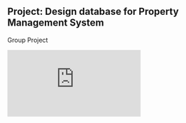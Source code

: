 ## Project: Design database for Property Management System

Group Project

![Property Management System Entity Relationship Diagram](https://github.com/chetnakhanna16/DBMS_Final_Project/blob/master/Property_Management_System_Final_ERD_Team_3.pdf)
